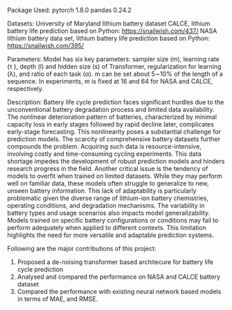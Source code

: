 Package Used:
pytorch 1.8.0
pandas 0.24.2

Datasets:
University of Maryland lithium battery dataset CALCE, lithium battery life prediction based on Python: https://snailwish.com/437/
NASA lithium battery data set, lithium battery life prediction based on Python: https://snailwish.com/395/

Parameters:
Model has six key parameters: sampler size (m), learning rate (τ ), depth (l) and hidden size (s) of Transformer, regularization for learning (λ), and ratio of each task (α). m can be set about 5∼10% of the length of a sequence. In experiments, m is fixed at 16 and 64 for NASA and CALCE, respectively.

Description:
Battery life cycle prediction faces significant hurdles due to the unconventional battery degradation process and limited data availability. The nonlinear deterioration pattern of batteries, characterized by minimal capacity loss in early stages followed by rapid decline later, complicates early-stage forecasting. This nonlinearity poses a substantial challenge for prediction models. The scarcity of comprehensive battery datasets further compounds the problem. Acquiring such data is resource-intensive, involving costly and time-consuming cycling experiments. This data shortage impedes the development of robust prediction models and hinders research progress in the field. Another critical issue is the tendency of models to overfit when trained on limited datasets. While they may perform well on familiar data, these models often struggle to generalize to new, unseen battery information. This lack of adaptability is particularly problematic given the diverse range of lithium-ion battery chemistries, operating conditions, and degradation mechanisms. The variability in battery types and usage scenarios also impacts model generalizability. Models trained on specific battery configurations or conditions may fail to perform adequately when applied to different contexts. This limitation highlights the need for more versatile and adaptable prediction systems.

Following are the major contributions of this project:
1. Proposed a de-noising transformer based architecure for battery life cycle prediction
2. Analysed and compared the performance on NASA and CALCE battery dataset
3. Compared the performance with existing neural network based models in terms of MAE,
and RMSE.
